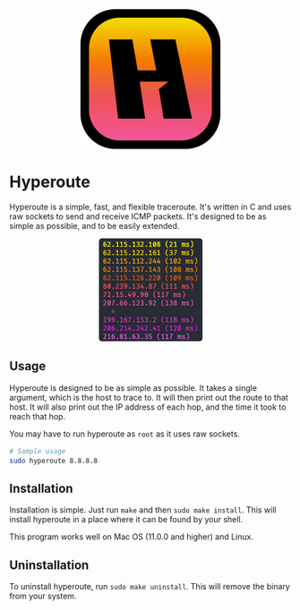 <div align="center">
    <img src="assets/hyperoute.png" width="250" />
</div>

# Hyperoute

Hyperoute is a simple, fast, and flexible traceroute. It's written in C and uses raw sockets to send and receive ICMP packets.
It's designed to be as simple as possible, and to be easily extended.

<div align="center">
    <img src="assets/ss.png" style="border-radius: 5px" />
</div>

## Usage

Hyperoute is designed to be as simple as possible. It takes a single argument, which is the host to trace to. It will then print out the route to that host. It will also print out the IP address of each hop, and the time it took to reach that hop.

You may have to run hyperoute as `root` as it uses raw sockets.

```bash
# Sample usage
sudo hyperoute 8.8.8.8
```

## Installation

Installation is simple. Just run `make` and then `sudo make install`. This will install hyperoute in a place where it can be found by your shell.

This program works well on Mac OS (11.0.0 and higher) and Linux.

## Uninstallation

To uninstall hyperoute, run `sudo make uninstall`. This will remove the binary from your system.

